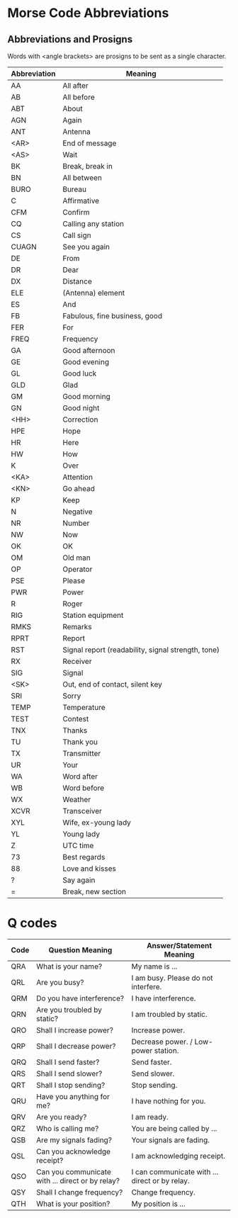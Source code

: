# Morse Code Abbreviations

## Abbreviations and Prosigns
Words with &lt;angle brackets&gt; are prosigns to be sent as a single character.

| Abbreviation | Meaning |
| --- | --- |
| AA | All after |
| AB | All before |
| ABT | About |
| AGN | Again |
| ANT | Antenna |
| &lt;AR&gt; | End of message |
| &lt;AS&gt; | Wait |
| BK | Break, break in |
| BN | All between |
| BURO | Bureau |
| C | Affirmative |
| CFM | Confirm |
| CQ | Calling any station |
| CS | Call sign |
| CUAGN | See you again |
| DE | From |
| DR | Dear |
| DX | Distance |
| ELE | (Antenna) element |
| ES | And |
| FB | Fabulous, fine business, good |
| FER | For |
| FREQ | Frequency |
| GA | Good afternoon |
| GE | Good evening |
| GL | Good luck |
| GLD | Glad |
| GM | Good morning |
| GN | Good night |
| &lt;HH&gt; | Correction |
| HPE | Hope |
| HR | Here |
| HW | How |
| K | Over |
| &lt;KA&gt; | Attention |
| &lt;KN&gt; | Go ahead |
| KP | Keep |
| N | Negative |
| NR | Number |
| NW | Now |
| OK | OK |
| OM | Old man | 
| OP | Operator |
| PSE | Please |
| PWR | Power |
| R | Roger |
| RIG | Station equipment |
| RMKS | Remarks |
| RPRT | Report |
| RST | Signal report (readability, signal strength, tone) |
| RX | Receiver |
| SIG | Signal |
| &lt;SK&gt; | Out, end of contact, silent key |
| SRI | Sorry |
| TEMP | Temperature |
| TEST | Contest |
| TNX | Thanks |
| TU | Thank you |
| TX | Transmitter |
| UR | Your |
| WA | Word after |
| WB | Word before |
| WX | Weather |
| XCVR | Transceiver |
| XYL | Wife, ex-young lady |
| YL | Young lady |
| Z | UTC time |
| 73 | Best regards |
| 88 | Love and kisses |
| ? | Say again |
| = | Break, new section |

# Q codes
| Code | Question Meaning | Answer/Statement Meaning |
| --- | --- | --- |
| QRA | What is your name? | My name is ... |
| QRL | Are you busy? | I am busy. Please do not interfere. |
| QRM | Do you have interference? | I have interference. |
| QRN | Are you troubled by static? | I am troubled by static. |
| QRO | Shall I increase power? | Increase power. |
| QRP | Shall I decrease power? | Decrease power. / Low-power station. |
| QRQ | Shall I send faster? | Send faster. |
| QRS | Shall I send slower? | Send slower. |
| QRT | Shall I stop sending? | Stop sending. |
| QRU | Have you anything for me? | I have nothing for you. |
| QRV | Are you ready? | I am ready. |
| QRZ | Who is calling me? | You are being called by ... |
| QSB | Are my signals fading? | Your signals are fading. |
| QSL | Can you acknowledge receipt? | I am acknowledging receipt. |
| QSO | Can you communicate with ... direct or by relay? | I can communicate with ... direct or by relay. |
| QSY | Shall I change frequency? | Change frequency. |
| QTH | What is your position? | My position is ... |